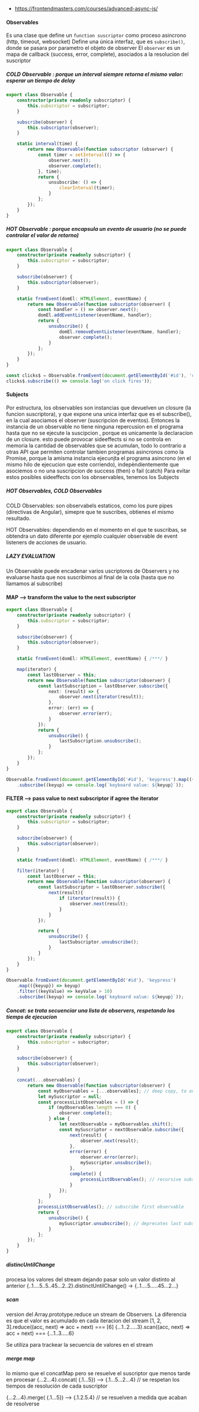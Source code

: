 - https://frontendmasters.com/courses/advanced-async-js/

#### Observables
Es una clase que define un `function suscriptor` como proceso asincrono (http, timeout, websocket)
Define una única interfaz, que es `subscribe()`, donde se pasara por parametro el objeto de observer
El `observer` es un mapa de callback (success, error, complete), asociados a la resolucion del suscriptor

##### COLD Observable : porque un interval siempre retorna el mismo valor: esperar un tiempo de delay
```typescript
export class Observable {
    constructor(private readonly subscriptor) {
        this.subscriptor = subscriptor;
    }

    subscribe(observer) {
        this.subscriptor(observer);
    }

    static interval(time) {
        return new Observable(function subscriptor (observer) {
            const timer = setInterval(() => {
                observer.next();
                observer.complete();
            }, time);
            return {
                unsubscribe: () => {
                    clearInterval(timer);
                }
            };
        });
    }
}
```

##### HOT Observable : porque encapsula un evento de usuario (no se puede controlar el valor de retorno)
```typescript
export class Observable {
    constructor(private readonly subscriptor) {
        this.subscriptor = subscriptor;
    }

    subscribe(observer) {
        this.subscriptor(observer);
    }

    static fromEvent(domEl: HTMLElement, eventName) {
        return new Observable(function subscriptor(observer) {
            const handler = () => observer.next();
            domEl.addEventListener(eventName, handler);
            return {
                unsubscribe() {
                    domEl.removeEventListener(eventName, handler);
                    observer.complete();
                }
            };
        });
    }
}

const clicks$ = Observable.fromEvent(document.getElementById('#id'), 'click');
clicks$.subscribe(() => console.log('on click fires'));
```

#### Subjects
Por estructura, los observables son instancias que devuelven un closure (la funcion suscriptora), y que expone una unica interfaz que es el subscribe(), en la cual asociamos el observer (suscripcion de eventos).
Entonces la instancia de un observable no tiene ninguna repercusion en el programa hasta que no se ejecute la suscipcion , porque es unicamente la declaracion de un closure.
esto puede provocar sideeffects si no se controla en memoria la cantidad de observables que se acumulan, todo lo contrario a otras API que permiten controlar tambien programas asincronos como la Promise, porque la amisma instancia ejecunjta el programa asincrono (en el mismo hilo de ejecucion que este corriendo), indepèndientemente que asociemos o no una suscripcion de success (then) o fail (catch)
Para evitar estos posibles sideeffects con los obnservables, tenemos los Subjects

##### HOT Observables, COLD Observables
COLD Observables: son observabels estaticos, como los pure pipes (directivas de Angular), simepre que te suscribes, obtienes el mismo resultado.

HOT Observables: dependiendo en el momento en el que te suscribas, se obtendra un dato diferente
por ejemplo cualquier observable de event listeners de acciones de usuario.

##### LAZY EVALUATION
Un Observable puede encadenar varios uscriptores de Observers y no evaluarse hasta que nos suscribimos al final de la cola (hasta que no llamamos al subscribe)


#### MAP --> transform the value to the next subscriptor
```typescript
export class Observable {
    constructor(private readonly subscriptor) {
        this.subscriptor = subscriptor;
    }

    subscribe(observer) {
        this.subscriptor(observer);
    }

    static fromEvent(domEl: HTMLElement, eventName) { /***/ }

    map(iterator) {
        const lastObserver = this;
        return new Observable(function subscriptor(observer) {
            const lastSubscription = lastObserver.subscribe({
                next: (result) => {
                    observer.next(iterator(result));
                },
                error: (err) => {
                    observer.error(err);
                }
            });
            return {
                unsubscribe() {
                    lastSubscription.unsubscribe();
                }
            };
        });
    }
}

Observable.fromEvent(document.getElementById('#id'), 'keypress').map(({keyup}) => keyup)
    .subscribe((keyup) => console.log(`keyboard value: ${keyup}`));
```

#### FILTER --> pass value to next subscriptor if agree the iterator
```typescript
export class Observable {
    constructor(private readonly subscriptor) {
        this.subscriptor = subscriptor;
    }

    subscribe(observer) {
        this.subscriptor(observer);
    }

    static fromEvent(domEl: HTMLElement, eventName) { /***/ }

    filter(iterator) {
        const lastObserver = this;
        return new Observable(function subscriptor(observer) {
            const lastSubscriptor = lastObserver.subscribe({
                next(result){
                    if (iterator(result)) {
                        observer.next(result);
                    }
                }
            });

            return {
                unsubscribe() {
                    lastSubscriptor.unsubscribe();
                }
            }
        });
    }
}

Observable.fromEvent(document.getElementById('#id'), 'keypress')
    .map(({keyup}) => keyup)
    .filter((keyValue) => keyValue > 10)
    .subscribe((keyup) => console.log(`keyboard value: ${keyup}`));
```

##### Concat: se trata secuenciar una lista de observers, respetando los tiemps de ejecucion
```typescript
export class Observable {
    constructor(private readonly subscriptor) {
        this.subscriptor = subscriptor;
    }

    subscribe(observer) {
        this.subscriptor(observer);
    }

    concat(...observables) {
        return new Observable(function subscriptor(observer) {
            const myObservables = [...observables]; // deep copy, to avoid race conditions, if this concat(...observables) execute multiple times
            let mySuscriptor = null;
            const processListObservables = () => {
                if (myObservables.length === 0) {
                    observer.complete();
                } else {
                    let nextObservable = myObservables.shift();
                    const mySuscriptor = nextObservable.subscribe({
                        next(result) {
                            observer.next(result);
                        },
                        error(error) {
                            observer.error(error);
                            mySuscriptor.unsubscribe();
                        },
                        complete() {
                            processListObservables(); // recursive subscriptions
                        }
                    });
                }
            };
            processListObservables(); // subscribe first observable
            return {
                unsubscribe() {
                    mySuscriptor.unsubscribe(); // deprecates last subscription in actual observer iteration
                }
            };
        });
    }
}
```

##### distincUntilChange
procesa los valores del stream dejando pasar solo un valor distinto al anterior
{..1....5..5..45...2..2}.distinctUntilChange() ->
{..1....5.....45...2...}


##### scan
version del Array.prototype.reduce un stream de Observers.
La diferencia es que el valor es acumulado en cada iteracion del stream
[1, 2, 3].reduce((acc, next) => acc + next) === [6]
{...1..2.....3}.scan((acc, next) => acc + next) === {...1..3.....6} 

Se utiliza para trackear la secuencia de valores en el stream

##### merge map
lo mismo que el concatMap pero se resuelve el suscriptor que menos tarde en procesar
 {...2...4}.concat(
 {.1...5}) -->
 {.1...5...2...4} // se respetan los tiempos de resolución de cada suscriptor
 
 {...2...4}.merge(
 {.1...5}) -->
 {.1.2.5.4} // se resuelven a medida que acaban de resolverse
